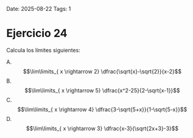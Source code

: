 Date: 2025-08-22
Tags: 1

# Ejercicio 24

 
Calcula los límites siguientes:




A.   $$\lim\limits_{ x \rightarrow  2}  \dfrac{\sqrt{x}-\sqrt{2}}{x-2}$$ 
B.   $$\lim\limits_{ x \rightarrow  5}  \dfrac{x^2-25}{2-\sqrt{x-1}}$$ 
C.   $$\lim\limits_{ x \rightarrow  4}  \dfrac{3-\sqrt{5+x}}{1-\sqrt{5-x}}$$ 
D.   $$\lim\limits_{ x \rightarrow  3}  \dfrac{x-3}{\sqrt{2x+3}-3}$$ 

